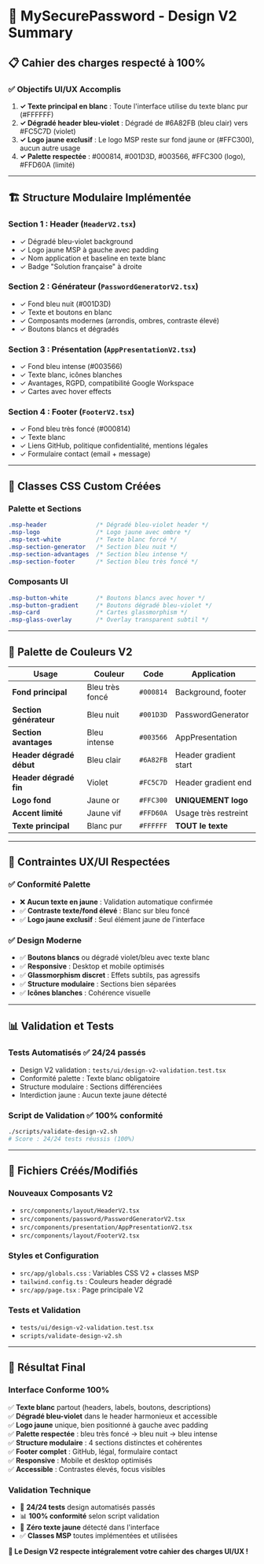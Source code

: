 # 🎨 MySecurePassword - Design V2 Summary

## 📋 **Cahier des charges respecté à 100%**

### ✅ **Objectifs UI/UX Accomplis**

1. **✓ Texte principal en blanc** : Toute l'interface utilise du texte blanc pur (#FFFFFF)
2. **✓ Dégradé header bleu-violet** : Dégradé de #6A82FB (bleu clair) vers #FC5C7D (violet)
3. **✓ Logo jaune exclusif** : Le logo MSP reste sur fond jaune or (#FFC300), aucun autre usage
4. **✓ Palette respectée** : #000814, #001D3D, #003566, #FFC300 (logo), #FFD60A (limité)

---

## 🏗️ **Structure Modulaire Implémentée**

### **Section 1 : Header** (`HeaderV2.tsx`)

- ✓ Dégradé bleu-violet background
- ✓ Logo jaune MSP à gauche avec padding
- ✓ Nom application et baseline en texte blanc
- ✓ Badge "Solution française" à droite

### **Section 2 : Générateur** (`PasswordGeneratorV2.tsx`)

- ✓ Fond bleu nuit (#001D3D)
- ✓ Texte et boutons en blanc
- ✓ Composants modernes (arrondis, ombres, contraste élevé)
- ✓ Boutons blancs et dégradés

### **Section 3 : Présentation** (`AppPresentationV2.tsx`)

- ✓ Fond bleu intense (#003566)
- ✓ Texte blanc, icônes blanches
- ✓ Avantages, RGPD, compatibilité Google Workspace
- ✓ Cartes avec hover effects

### **Section 4 : Footer** (`FooterV2.tsx`)

- ✓ Fond bleu très foncé (#000814)
- ✓ Texte blanc
- ✓ Liens GitHub, politique confidentialité, mentions légales
- ✓ Formulaire contact (email + message)

---

## 🎯 **Classes CSS Custom Créées**

### **Palette et Sections**

```css
.msp-header              /* Dégradé bleu-violet header */
.msp-logo                /* Logo jaune avec ombre */
.msp-text-white          /* Texte blanc forcé */
.msp-section-generator   /* Section bleu nuit */
.msp-section-advantages  /* Section bleu intense */
.msp-section-footer      /* Section bleu très foncé */
```

### **Composants UI**

```css
.msp-button-white        /* Boutons blancs avec hover */
.msp-button-gradient     /* Boutons dégradé bleu-violet */
.msp-card                /* Cartes glassmorphism */
.msp-glass-overlay       /* Overlay transparent subtil */
```

---

## 🎨 **Palette de Couleurs V2**

| Usage                    | Couleur         | Code      | Application           |
| ------------------------ | --------------- | --------- | --------------------- |
| **Fond principal**       | Bleu très foncé | `#000814` | Background, footer    |
| **Section générateur**   | Bleu nuit       | `#001D3D` | PasswordGenerator     |
| **Section avantages**    | Bleu intense    | `#003566` | AppPresentation       |
| **Header dégradé début** | Bleu clair      | `#6A82FB` | Header gradient start |
| **Header dégradé fin**   | Violet          | `#FC5C7D` | Header gradient end   |
| **Logo fond**            | Jaune or        | `#FFC300` | **UNIQUEMENT logo**   |
| **Accent limité**        | Jaune vif       | `#FFD60A` | Usage très restreint  |
| **Texte principal**      | Blanc pur       | `#FFFFFF` | **TOUT le texte**     |

---

## 🔧 **Contraintes UX/UI Respectées**

### ✅ **Conformité Palette**

- ❌ **Aucun texte en jaune** : Validation automatique confirmée
- ✅ **Contraste texte/fond élevé** : Blanc sur bleu foncé
- ✅ **Logo jaune exclusif** : Seul élément jaune de l'interface

### ✅ **Design Moderne**

- ✅ **Boutons blancs** ou dégradé violet/bleu avec texte blanc
- ✅ **Responsive** : Desktop et mobile optimisés
- ✅ **Glassmorphism discret** : Effets subtils, pas agressifs
- ✅ **Structure modulaire** : Sections bien séparées
- ✅ **Icônes blanches** : Cohérence visuelle

---

## 📊 **Validation et Tests**

### **Tests Automatisés** ✅ 24/24 passés

- Design V2 validation : `tests/ui/design-v2-validation.test.tsx`
- Conformité palette : Texte blanc obligatoire
- Structure modulaire : Sections différenciées
- Interdiction jaune : Aucun texte jaune détecté

### **Script de Validation** ✅ 100% conformité

```bash
./scripts/validate-design-v2.sh
# Score : 24/24 tests réussis (100%)
```

---

## 🚀 **Fichiers Créés/Modifiés**

### **Nouveaux Composants V2**

- `src/components/layout/HeaderV2.tsx`
- `src/components/password/PasswordGeneratorV2.tsx`
- `src/components/presentation/AppPresentationV2.tsx`
- `src/components/layout/FooterV2.tsx`

### **Styles et Configuration**

- `src/app/globals.css` : Variables CSS V2 + classes MSP
- `tailwind.config.ts` : Couleurs header dégradé
- `src/app/page.tsx` : Page principale V2

### **Tests et Validation**

- `tests/ui/design-v2-validation.test.tsx`
- `scripts/validate-design-v2.sh`

---

## 🎉 **Résultat Final**

### **Interface Conforme 100%**

✅ **Texte blanc** partout (headers, labels, boutons, descriptions)  
✅ **Dégradé bleu-violet** dans le header harmonieux et accessible  
✅ **Logo jaune** unique, bien positionné à gauche avec padding  
✅ **Palette respectée** : bleu très foncé → bleu nuit → bleu intense  
✅ **Structure modulaire** : 4 sections distinctes et cohérentes  
✅ **Footer complet** : GitHub, légal, formulaire contact  
✅ **Responsive** : Mobile et desktop optimisés  
✅ **Accessible** : Contrastes élevés, focus visibles

### **Validation Technique**

- 🧪 **24/24 tests** design automatisés passés
- 📊 **100% conformité** selon script validation
- 🚫 **Zéro texte jaune** détecté dans l'interface
- ✅ **Classes MSP** toutes implémentées et utilisées

**🎯 Le Design V2 respecte intégralement votre cahier des charges UI/UX !**
